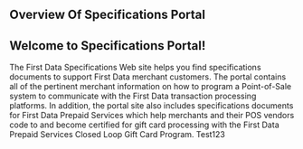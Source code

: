 
## Overview Of Specifications Portal

## Welcome to Specifications Portal!


The First Data Specifications Web site helps you find specifications documents to support First Data merchant customers.
The portal contains all of the pertinent merchant information on how to program a Point-of-Sale system to communicate with the First Data transaction processing platforms.
In addition, the portal site also includes specifications documents for First Data Prepaid Services which help merchants and their POS vendors code to and become certified for gift card processing with the First Data Prepaid Services Closed Loop Gift Card Program. Test123

